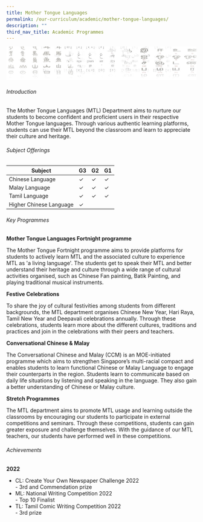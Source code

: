 ```yaml
---
title: Mother Tongue Languages
permalink: /our-curriculum/academic/mother-tongue-languages/
description: ""
third_nav_title: Academic Programmes
---
```

![](/images/mtlheader.jpeg)

###### Introduction

The Mother Tongue Languages (MTL) Department aims to nurture our students to become confident and proficient users in their respective Mother Tongue languages. Through various authentic learning platforms, students can use their MTL beyond the classroom and learn to appreciate their culture and heritage.

###### Subject Offerings

| Subject| G3 | G2 | G1 |
| -------- | -------- | -------- | ------ |
| Chinese Language   | ✓     | ✓     | ✓|
| Malay Language   | ✓     | ✓     | ✓|
| Tamil Language   | ✓     | ✓     | ✓|
| Higher Chinese Language   | ✓     |      | |


###### Key Programmes

**Mother Tongue Languages Fortnight programme**

The Mother Tongue Fortnight programme aims to provide platforms for students to actively learn MTL and the associated culture to experience MTL as 'a living language'. The students get to speak their MTL and better understand their heritage and culture through a wide range of cultural activities organised, such as Chinese Fan painting, Batik Painting, and playing traditional musical instruments.

**Festive Celebrations**

To share the joy of cultural festivities among students from different backgrounds, the MTL department organises Chinese New Year, Hari Raya, Tamil New Year and Deepavali celebrations annually. Through these celebrations, students learn more about the different cultures, traditions and practices and join in the celebrations with their peers and teachers.

**Conversational Chinese &amp; Malay**

The Conversational Chinese and Malay (CCM) is an MOE-initiated programme which aims to strengthen Singapore’s multi-racial compact and enables students to learn functional Chinese or Malay Language to engage their counterparts in the region. Students learn to communicate based on daily life situations by listening and speaking in the language. They also gain a better understanding of Chinese or Malay culture.

**Stretch Programmes** 

The MTL department aims to promote MTL usage and learning outside the classrooms by encouraging our students to participate in external competitions and seminars. Through these competitions, students can gain greater exposure and challenge themselves. With the guidance of our MTL teachers, our students have performed well in these competitions.

###### Achievements

**2022**
- CL: Create Your Own Newspaper Challenge 2022 <br>- 3rd and Commendation prize<br>
- ML: National Writing Competition 2022 <br>- Top 10 Finalist<br>
- TL: Tamil Comic Writing Competition 2022 <br>- 3rd prize<br>